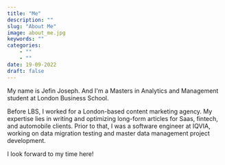 ```yaml
---
title: "Me"
description: ""
slug: "About Me"
image: about_me.jpg
keywords: ""
categories: 
    - ""
    - ""
date: 19-09-2022
draft: false
---
```


My name is Jefin Joseph. 
And I'm a Masters in Analytics and Management student at London Business School.

Before LBS, I worked for a London-based content marketing agency. My expertise lies in writing and optimizing long-form articles for Saas, fintech, and automobile clients. Prior to that, I was a software engineer at IQVIA, working on data migration testing and master data management project development.

I look forward to my time here!